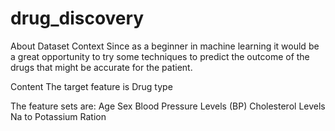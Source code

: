 # drug_discovery

About Dataset
Context
Since as a beginner in machine learning it would be a great opportunity to try some techniques to predict the outcome of the drugs that might be accurate for the patient.

Content
The target feature is Drug type

The feature sets are:
Age
Sex
Blood Pressure Levels (BP)
Cholesterol Levels
Na to Potassium Ration
